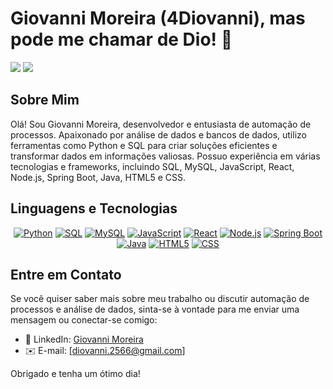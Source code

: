 # Giovanni Moreira (4Diovanni), mas pode me chamar de Dio! 👋

<div>
<img src="https://github-readme-stats.vercel.app/api?username=4Diovanni&show_icons=true&theme=dark" />
<img src="https://github-readme-stats.vercel.app/api/top-langs/?username=4Diovanni&layout=compact&theme=dark" />
</div>

## Sobre Mim

Olá! Sou Giovanni Moreira, desenvolvedor e entusiasta de automação de processos. Apaixonado por análise de dados e bancos de dados, utilizo ferramentas como Python e SQL para criar soluções eficientes e transformar dados em informações valiosas. Possuo experiência em várias tecnologias e frameworks, incluindo SQL, MySQL, JavaScript, React, Node.js, Spring Boot, Java, HTML5 e CSS.

## Linguagens e Tecnologias

<div align="center">
<a href="#"><img src="https://img.shields.io/badge/Python-3776AB?style=for-the-badge&logo=python&logoColor=white" alt="Python" title="Python" /></a>
<a href="#"><img src="https://img.shields.io/badge/SQL-FF9800?style=for-the-badge&logo=sql&logoColor=white" alt="SQL" title="SQL" /></a>
<a href="#"><img src="https://img.shields.io/badge/MySQL-4479A1?style=for-the-badge&logo=mysql&logoColor=white" alt="MySQL" title="MySQL" /></a>
<a href="#"><img src="https://img.shields.io/badge/JavaScript-F7DF1E?style=for-the-badge&logo=javascript&logoColor=black" alt="JavaScript" title="JavaScript" /></a>
<a href="#"><img src="https://img.shields.io/badge/React-61DAFB?style=for-the-badge&logo=react&logoColor=black" alt="React" title="React" /></a>
<a href="#"><img src="https://img.shields.io/badge/Node.js-339933?style=for-the-badge&logo=node.js&logoColor=white" alt="Node.js" title="Node.js" /></a>
<a href="#"><img src="https://img.shields.io/badge/Spring Boot-6DB33F?style=for-the-badge&logo=spring&logoColor=white](https://img.shields.io/badge/Spring%20Boot-6DB33F?style=for-the-badge&logo=spring&logoColor=white)" alt="Spring Boot" title="Spring Boot" /></a>
<a href="#"><img src="https://img.shields.io/badge/Java-007396?style=for-the-badge&logo=java&logoColor=white" alt="Java" title="Java" /></a>
<a href="#"><img src="https://img.shields.io/badge/HTML5-E34F26?style=for-the-badge&logo=html5&logoColor=white" alt="HTML5" title="HTML5" /></a>
<a href="#"><img src="https://img.shields.io/badge/CSS-1572B6?style=for-the-badge&logo=css3&logoColor=white" alt="CSS" title="CSS" /></a>
</div>

## Entre em Contato

Se você quiser saber mais sobre meu trabalho ou discutir automação de processos e análise de dados, sinta-se à vontade para me enviar uma mensagem ou conectar-se comigo:

- 💼 LinkedIn: [Giovanni Moreira](https://www.linkedin.com/in/giovanni-moreira-64654a254/)
- ✉️ E-mail: [diovanni.2566@gmail.com]

Obrigado e tenha um ótimo dia!
